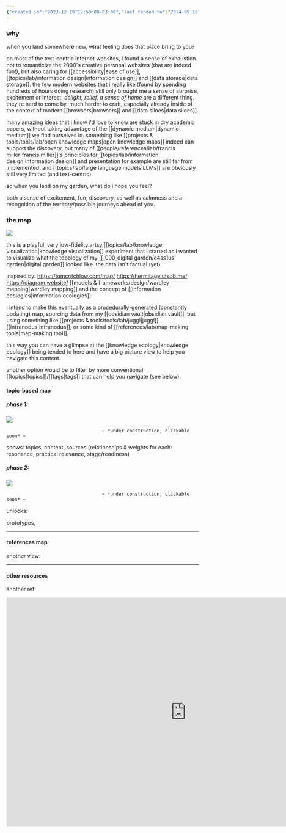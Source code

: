 ```yaml
---
{"created in":"2023-12-19T12:58:08-03:00","last tended to":"2024-09-16T18:36:35-03:00","tags":["🌿","knowledgedesign","illustration","experiment"],"dg-publish":true,"notestage":["🌿"],"created":"2023-12-19T12:58:08.957-03:00","updated":"2024-11-10T14:58:55.771-03:00","permalink":"/000-digital-garden/garden-map/","dgPassFrontmatter":true}
---
```


### why

when you land somewhere new, what feeling does that place bring to you?

on most of the text-centric internet websites, i found a sense of exhaustion. not to romanticize the 2000's creative personal websites (that are indeed fun!), but also caring for [[accessibility\|ease of use]], [[topics/lab/information design\|information design]] and [[data storage\|data storage]]. the few modern websites that i really like (found by spending hundreds of hours doing research) still only brought me a sense of surprise, excitement or interest. *delight, relief, a sense of home* are a different thing. they're hard to come by. much harder to craft, especially already inside of the context of modern [[browsers\|browsers]] and [[data siloes\|data siloes]].

many amazing ideas that i know i'd love to know are stuck in dry academic papers, without taking advantage of the [[dynamic medium\|dynamic medium]] we find ourselves in. something like [[projects & tools/tools/lab/open knowledge maps\|open knowledge maps]] indeed can support the discovery, but many of [[people/references/lab/francis miller\|francis miller]]'s principles for [[topics/lab/information design\|information design]] and presentation for example are still far from implemented. and [[topics/lab/large language models\|LLMs]] are obviously still very limited (and text-centric).

so when you land on my garden, what do i hope you feel?

both a sense of excitement, fun, discovery, as well as calmness and a recognition of the territory/possible journeys ahead of you.

### the map

<!--![garden map v2.excalidraw.png](/img/user/_008_illustrations%20&%20designs/garden%20map%20v2.excalidraw.png)-->
![](https://i.imgur.com/eCPfDgm.png)


this is a playful, very low-fidelity artsy [[topics/lab/knowledge visualization\|knowledge visualization]] experiment that i started as i wanted to visualize what the topology of my [[_000_digital garden/c4ss1us' garden\|digital garden]] looked like. the data isn't factual (yet).

inspired by:
https://tomcritchlow.com/map/
https://hermitage.utsob.me/
https://diagram.website/
[[models & frameworks/design/wardley mapping\|wardley mapping]] and the concept of [[information ecologies\|information ecologies]].

i intend to make this eventually as a procedurally-generated (constantly updating) map, sourcing data from my [[obsidian vault\|obsidian vault]], but using something like [[projects & tools/tools/lab/juggl\|juggl]], [[infranodus\|infranodus]], or some kind of [[references/lab/map-making tools\|map-making tool]].

this way you can have a glimpse at the [[knowledge ecology\|knowledge ecology]] being tended to here and have a big picture view to help you navigate this content.

another option would be to filter by more conventional [[topics\|topics]]/[[tags\|tags]] that can help you navigate (see below).

#### topic-based map
##### phase 1:

<!--![research overview.excalidraw.png](/img/user/_008_illustrations%20&%20designs/research%20overview.excalidraw.png)-->
![](https://i.imgur.com/aFTlkeJ.png)

                                       ~ *under construction, clickable soon* ~

shows: topics, content, sources (relationships & weights for each: resonance, practical relevance, stage/readiness)

##### phase 2:

<!--![research preview.excalidraw.png](/img/user/_008_illustrations%20&%20designs/research%20preview.excalidraw.png)-->
![](https://i.imgur.com/axizghy.png)

                                       ~ *under construction, clickable soon* ~

unlocks:

prototypes, 

---
#### references map

another view:


---

#### other resources

another ref:
<iframe src="https://embed.kumu.io/93dd947d40c4523b2969847bfd7564b3" width="940" height="600" frameborder="0"></iframe>